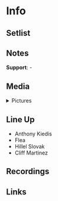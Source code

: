 # Info

## Setlist

## Notes

**Support**: -

## Media 

<details>
  <summary>Pictures</summary>
  <img alt="Clipping" title="Clipping" src="19851122a.jpg" height="200" />
  <img alt="Flyer" title="Flyer" src="19851122f.jpg" height="200" />
</details>

## Line Up

* Anthony Kiedis
* Flea
* Hillel Slovak
* Cliff Martinez

## Recordings

## Links